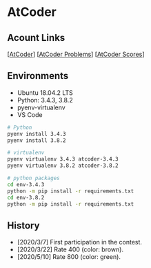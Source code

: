 # AtCoder

## Acount Links

[[AtCoder](https://atcoder.jp/users/parentheses)]
[[AtCoder Problems](https://kenkoooo.com/atcoder/#/table/parentheses)]
[[AtCoder Scores](https://atcoder-scores.herokuapp.com/graph?user=parentheses)]

## Environments

- Ubuntu 18.04.2 LTS
- Python: 3.4.3, 3.8.2
- pyenv-virtualenv
- VS Code

```bash
# Python
pyenv install 3.4.3
pyenv install 3.8.2

# virtualenv
pyenv virtualenv 3.4.3 atcoder-3.4.3
pyenv virtualenv 3.8.2 atcoder-3.8.2

# python packages
cd env-3.4.3
python -m pip install -r requirements.txt
cd env-3.8.2
python -m pip install -r requirements.txt
```

## History

- [2020/3/7] First participation in the contest.
- [2020/3/22] Rate 400 (color: brown).
- [2020/5/10] Rate 800 (color: green).
